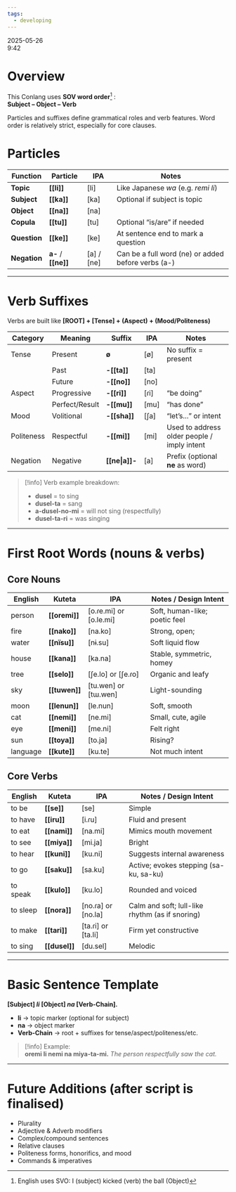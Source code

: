 ```yaml
---
tags:
  - developing
---
```

2025-05-26  
9:42
# Overview
This Conlang uses **SOV word order**[^1] :   
**Subject – Object – Verb**

Particles and suffixes define grammatical roles and verb features. Word order is relatively strict, especially for core clauses.
# **Particles** 

| Function     | Particle            | IPA        | Notes                                              |
| ------------ | ------------------- | ---------- | -------------------------------------------------- |
| **Topic**    | **[[li]]**          | [li]       | Like Japanese _wa_ (e.g. _remi li_)                |
| **Subject**  | **[[ka]]**          | [ka]       | Optional if subject is topic                       |
| **Object**   | **[[na]]**          | [na]       |                                                    |
| **Copula**   | **[[tu]]**          | [tu]       | Optional “is/are” if needed                        |
| **Question** | **[[ke]]**          | [ke]       | At sentence end to mark a question                 |
| **Negation** | **a-** / **[[ne]]** | [a] / [ne] | Can be a full word (ne) or added before verbs (a-) |

---

# **Verb Suffixes** 
Verbs are built like **[ROOT] + [Tense] + (Aspect) + (Mood/Politeness)**

| Category   | Meaning        | Suffix         | IPA  | Notes                                       |
| ---------- | -------------- | -------------- | ---- | ------------------------------------------- |
| Tense      | Present        | **ø**          | [ø]  | No suffix = present                         |
|            | Past           | **-[[ta]]**    | [ta] |                                             |
|            | Future         | **-[[no]]**    | [no] |                                             |
| Aspect     | Progressive    | **-[[ri]]**    | [ɾi] | “be doing”                                  |
|            | Perfect/Result | **-[[mu]]**    | [mu] | “has done”                                  |
| Mood       | Volitional     | **-[[sha]]**   | [ʃa] | “let’s...” or intent                        |
| Politeness | Respectful     | **-[[mi]]**    | [mi] | Used to address older people / imply intent |
| Negation   | Negative       | **[[ne\|a]]-** | [a]  | Prefix (optional **ne** as word)            |


>[!info] Verb example breakdown:
> - **dusel** = to sing
> - **dusel-ta** = sang
> - **a-dusel-no-mi** = will not sing (respectfully)
> - **dusel-ta-ri** = was singing

---

# **First Root Words** (nouns & verbs)
## Core Nouns

| English  | Kuteta        | IPA                    | Notes / Design Intent         |
| -------- | ------------- | ---------------------- | ----------------------------- |
| person   | **[[oremi]]** | [o.ɾe.mi] or [o.le.mi] | Soft, human-like; poetic feel |
| fire     | **[[nako]]**  | [na.ko]                | Strong, open;                 |
| water    | **[[nïsu]]**  | [nɨ.su]                | Soft liquid flow              |
| house    | **[[kana]]**  | [ka.na]                | Stable, symmetric, homey      |
| tree     | **[[selo]]**  | [ʃe.lo] or [ʃe.ɾo]     | Organic and leafy             |
| sky      | **[[tuwen]]** | [tu.wen] or [tɯ.wen]   | Light-sounding                |
| moon     | **[[lenun]]** | [le.nun]               | Soft, smooth                  |
| cat      | **[[nemi]]**  | [ne.mi]                | Small, cute, agile            |
| eye      | **[[meni]]**  | [me.ni]                | Felt right                    |
| sun      | **[[toya]]**  | [to.ja]                | Rising?                       |
| language | **[[kute]]**  | [ku.te]                | Not much intent               |

## Core Verbs

| English  | Kuteta        | IPA                | Notes / Design Intent                           |
| -------- | ------------- | ------------------ | ----------------------------------------------- |
| to be    | **[[se]]**    | [se]               | Simple                                          |
| to have  | **[[iru]]**   | [i.ɾu]             | Fluid and present                               |
| to eat   | **[[nami]]**  | [na.mi]            | Mimics mouth movement                           |
| to see   | **[[miya]]**  | [mi.ja]            | Bright                                          |
| to hear  | **[[kuni]]**  | [ku.ni]            | Suggests internal awareness                     |
| to go    | **[[saku]]**  | [sa.ku]            | Active; evokes stepping (sa-ku, sa-ku)          |
| to speak | **[[kulo]]**  | [ku.lo]            | Rounded and voiced                              |
| to sleep | **[[nora]]**  | [no.ɾa] or [no.la] | Calm and soft; lull-like rhythm (as if snoring) |
| to make  | **[[tari]]**  | [ta.ɾi] or [ta.li] | Firm yet constructive                           |
| to sing  | **[[dusel]]** | [du.sel]           | Melodic                                         |

---
# Basic Sentence Template
**[Subject] *li* [Object] *na* [Verb-Chain].**

- **li** → topic marker (optional for subject)
- **na** → object marker
- **Verb-Chain** → root + suffixes for tense/aspect/politeness/etc.
>[!info] Example:  
>**oremi li nemi na miya-ta-mi.**
_The person respectfully saw the cat._



---
# Future Additions (after script is finalised)
- Plurality
- Adjective & Adverb modifiers
- Complex/compound sentences
- Relative clauses 
- Politeness forms, honorifics, and mood
- Commands & imperatives

[^1]: English uses SVO: I (subject) kicked (verb) the ball (Object)
